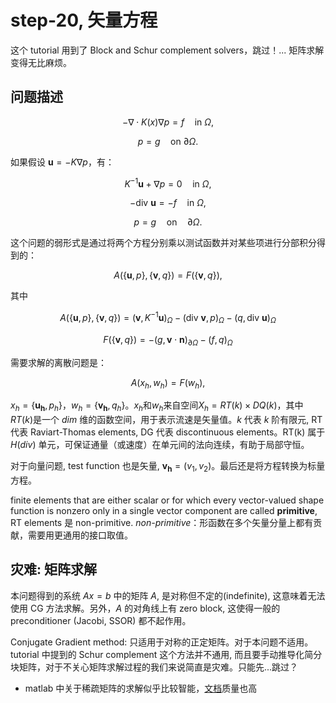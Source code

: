 # step-20, 矢量方程

这个 tutorial 用到了 Block and Schur complement solvers，跳过！... 矩阵求解变得无比麻烦。

## 问题描述

$$
-\nabla \cdot K(x) \nabla p = f \quad \text{in } \Omega,
$$

$$
p = g \quad \text{on } \partial \Omega.
$$



如果假设 $\mathbf{u} = -K \nabla p$，有：

$$
K^{-1} \mathbf{u} + \nabla p = 0 \quad \text{in } \Omega,
$$

$$
-\text{div } \mathbf{u} = -f \quad \text{in } \Omega,
$$

$$
p = g \quad \text{on} \quad \partial \Omega.
$$


这个问题的弱形式是通过将两个方程分别乘以测试函数并对某些项进行分部积分得到的：

$$
A(\{\mathbf{u}, p\}, \{\mathbf{v}, q\}) = F(\{\mathbf{v}, q\}),
$$

其中

$$
A(\{\mathbf{u}, p\}, \{\mathbf{v}, q\}) = (\mathbf{v}, K^{-1} \mathbf{u})_\Omega - (\text{div } \mathbf{v}, p)_\Omega - (q, \text{div } \mathbf{u})_\Omega
$$

$$
F(\{\mathbf{v}, q\}) = -(g, \mathbf{v} \cdot \mathbf{n})_{\partial \Omega} - (f, q)_\Omega
$$


需要求解的离散问题是：

$$
A(x_h, w_h) = F(w_h),
$$

$x_h = \{\mathbf{u_h}, p_h\}$，$w_h = \{\mathbf{v_h}, q_h\}$。$x_h$和$w_h$来自空间$X_h = RT(k) \times DQ(k)$，其中$RT(k)$是一个 $dim$ 维的函数空间，用于表示流速是矢量值。$k$ 代表 $k$ 阶有限元, RT 代表 Raviart-Thomas elements, DG 代表 discontinuous elements。RT(k) 属于 $H(div)$ 单元，可保证通量（或速度）在单元间的法向连续，有助于局部守恒。

对于向量问题, test function 也是矢量, $\mathbf{v_h} = (v_1, v_2)$。最后还是将方程转换为标量方程。

finite elements that are either scalar or for which every vector-valued shape function is nonzero only in a single vector component are called **primitive**, RT elements 是 non-primitive. _non-primitive_：形函数在多个矢量分量上都有贡献，需要用更通用的接口取值。

## 灾难: 矩阵求解

本问题得到的系统 $Ax=b$ 中的矩阵 $A$, 是对称但不定的(indefinite), 这意味着无法使用 CG 方法求解。另外，$A$ 的对角线上有 zero block, 这使得一般的 preconditioner (Jacobi, SSOR) 都不起作用。

Conjugate Gradient method: 只适用于对称的正定矩阵。对于本问题不适用。tutorial 中提到的  Schur complement 这个方法并不通用, 而且要手动推导化简分块矩阵，对于不关心矩阵求解过程的我们来说简直是灾难。只能先...跳过？

* matlab 中关于稀疏矩阵的求解似乎比较智能，[文档](https://www.mathworks.com/help/matlab/math/iterative-methods-for-linear-systems.html)质量也高


<!--stackedit_data:
eyJoaXN0b3J5IjpbLTQ1ODY2NzgwMSwtMTA5NjE5MTc5MSwtOT
IxMjgzNDY1LDE2NDY0NDc1NjMsMTYwMzQwMDExMSwtOTM5MTMy
MjUyLC0yMDUwNDU5NzUsLTM0MTY3NjA4NCw1MDQ1NjY4OTIsND
U2Mzk0MjI3LC0xNzI5NjkwMzUsMTk2MjQ1MzQ0MSw3NzI3ODcy
MDUsMTc0MDQwOTM1OV19
-->